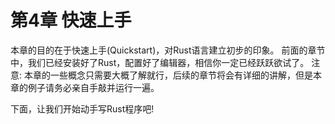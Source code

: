 # 第4章 快速上手

本章的目的在于快速上手(Quickstart)，对Rust语言建立初步的印象。
前面的章节中，我们已经安装好了Rust，配置好了编辑器，相信你一定已经跃跃欲试了。
注意: 本章的一些概念只需要大概了解就行，后续的章节将会有详细的讲解，但是本章的例子请务必亲自手敲并运行一遍。

下面，让我们开始动手写Rust程序吧!
